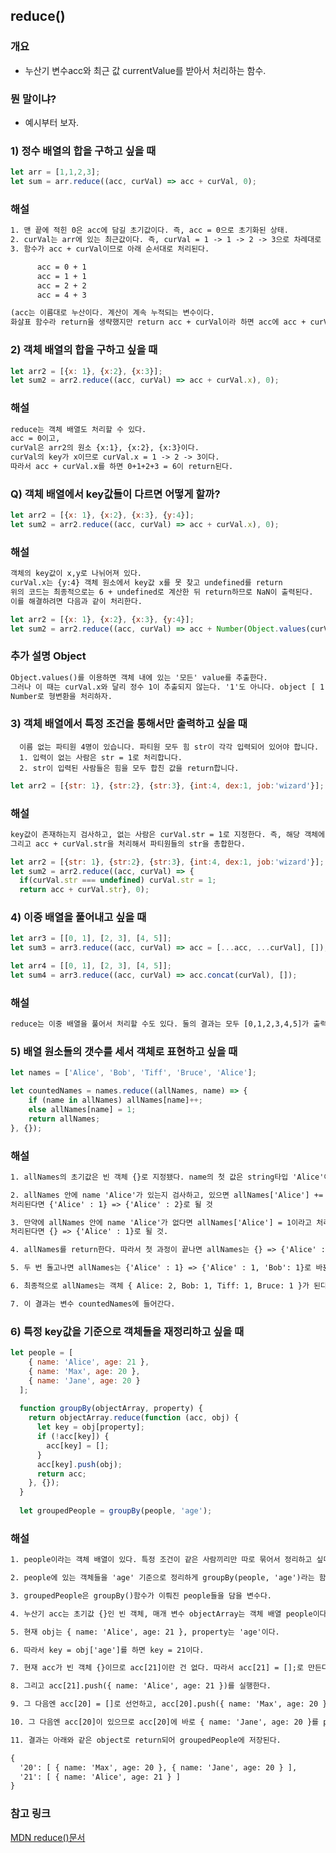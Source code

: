 ## reduce()

### 개요

- 누산기 변수acc와 최근 값 currentValue를 받아서 처리하는 함수.

### 뭔 말이냐?

- 예시부터 보자.

### 1) 정수 배열의 합을 구하고 싶을 때

```javascript
let arr = [1,1,2,3];
let sum = arr.reduce((acc, curVal) => acc + curVal, 0);
```

### 해설

```txt
1. 맨 끝에 적힌 0은 acc에 담길 초기값이다. 즉, acc = 0으로 초기화된 상태.
2. curVal는 arr에 있는 최근값이다. 즉, curVal = 1 -> 1 -> 2 -> 3으로 차례대로 변한다.
3. 함수가 acc + curVal이므로 아래 순서대로 처리된다.

      acc = 0 + 1
      acc = 1 + 1
      acc = 2 + 2
      acc = 4 + 3

(acc는 이름대로 누산이다. 계산이 계속 누적되는 변수이다. 
화살표 함수라 return을 생략했지만 return acc + curVal이라 하면 acc에 acc + curVal이 return되는 것.)
```

### 2) 객체 배열의 합을 구하고 싶을 때

```javascript
let arr2 = [{x: 1}, {x:2}, {x:3}];
let sum2 = arr2.reduce((acc, curVal) => acc + curVal.x), 0);
```

### 해설

```txt
reduce는 객체 배열도 처리할 수 있다.
acc = 0이고,
curVal은 arr2의 원소 {x:1}, {x:2}, {x:3}이다.
curVal의 key가 x이므로 curVal.x = 1 -> 2 -> 3이다.
따라서 acc + curVal.x를 하면 0+1+2+3 = 6이 return된다.
```

### Q) 객체 배열에서 key값들이 다르면 어떻게 할까?

```javascript
let arr2 = [{x: 1}, {x:2}, {x:3}, {y:4}];
let sum2 = arr2.reduce((acc, curVal) => acc + curVal.x), 0);
```

### 해설

```txt
객체의 key값이 x,y로 나뉘어져 있다. 
curVal.x는 {y:4} 객체 원소에서 key값 x를 못 찾고 undefined를 return
위의 코드는 최종적으로는 6 + undefined로 계산한 뒤 return하므로 NaN이 출력된다.
이를 해결하려면 다음과 같이 처리한다.
```

```javascript
let arr2 = [{x: 1}, {x:2}, {x:3}, {y:4}];
let sum2 = arr2.reduce((acc, curVal) => acc + Number(Object.values(curVal)), 0);
```

### 추가 설명 Object

```txt
Object.values()를 이용하면 객체 내에 있는 '모든' value를 추출한다.
그러나 이 때는 curVal.x와 달리 정수 1이 추출되지 않는다. '1'도 아니다. object [ 1 ] 이 추출된다.
Number로 형변환을 처리하자.
```

### 3) 객체 배열에서 특정 조건을 통해서만 출력하고 싶을 때

      이름 없는 파티원 4명이 있습니다. 파티원 모두 힘 str이 각각 입력되어 있어야 합니다. 
      1. 입력이 없는 사람은 str = 1로 처리합니다. 
      2. str이 입력된 사람들은 힘을 모두 합친 값을 return합니다.

```javascript
let arr2 = [{str: 1}, {str:2}, {str:3}, {int:4, dex:1, job:'wizard'}];
```

### 해설

```txt
key값이 존재하는지 검사하고, 없는 사람은 curVal.str = 1로 지정한다. 즉, 해당 객체에 {str : 1}이라는 key, value값을 추가하겠단 뜻.
그리고 acc + curVal.str을 처리해서 파티원들의 str을 총합한다.
```

```javascript
let arr2 = [{str: 1}, {str:2}, {str:3}, {int:4, dex:1, job:'wizard'}];
let sum2 = arr2.reduce((acc, curVal) => {
  if(curVal.str === undefined) curVal.str = 1;
  return acc + curVal.str}, 0);
```

### 4) 이중 배열을 풀어내고 싶을 때

```javascript
let arr3 = [[0, 1], [2, 3], [4, 5]];
let sum3 = arr3.reduce((acc, curVal) => acc = [...acc, ...curVal], []);

let arr4 = [[0, 1], [2, 3], [4, 5]];
let sum4 = arr3.reduce((acc, curVal) => acc.concat(curVal), []);
```

### 해설

```txt
reduce는 이중 배열을 풀어서 처리할 수도 있다. 둘의 결과는 모두 [0,1,2,3,4,5]가 출력된다. 입맛에 맞는 방법을 쓰자.
```

### 5) 배열 원소들의 갯수를 세서 객체로 표현하고 싶을 때

```javascript
let names = ['Alice', 'Bob', 'Tiff', 'Bruce', 'Alice'];

let countedNames = names.reduce((allNames, name) => {
    if (name in allNames) allNames[name]++;
    else allNames[name] = 1;
    return allNames;
}, {});

```

### 해설

```txt
1. allNames의 초기값은 빈 객체 {}로 지정됐다. name의 첫 값은 string타입 'Alice'이다.

2. allNames 안에 name 'Alice'가 있는지 검사하고, 있으면 allNames['Alice'] += 1로 처리한다. 
처리된다면 {'Alice' : 1} => {'Alice' : 2}로 될 것

3. 만약에 allNames 안에 name 'Alice'가 없다면 allNames['Alice'] = 1이라고 처리한다. 
처리된다면 {} => {'Alice' : 1}로 될 것.

4. allNames를 return한다. 따라서 첫 과정이 끝나면 allNames는 {} => {'Alice' : 1}로 바뀐다.

5. 두 번 돌고나면 allNames는 {'Alice' : 1} => {'Alice' : 1, 'Bob': 1}로 바뀐다.

6. 최종적으로 allNames는 객체 { Alice: 2, Bob: 1, Tiff: 1, Bruce: 1 }가 된다. 

7. 이 결과는 변수 countedNames에 들어간다.
```

### 6) 특정 key값을 기준으로 객체들을 재정리하고 싶을 때

```javascript
let people = [
    { name: 'Alice', age: 21 },
    { name: 'Max', age: 20 },
    { name: 'Jane', age: 20 }
  ];
  
  function groupBy(objectArray, property) {
    return objectArray.reduce(function (acc, obj) {
      let key = obj[property];
      if (!acc[key]) {
        acc[key] = [];
      }
      acc[key].push(obj);
      return acc;
    }, {});
  }
  
  let groupedPeople = groupBy(people, 'age');
```

### 해설

```txt
1. people이라는 객체 배열이 있다. 특정 조건이 같은 사람끼리만 따로 묶어서 정리하고 싶다.

2. people에 있는 객체들을 'age' 기준으로 정리하게 groupBy(people, 'age')라는 함수를 만든다.

3. groupedPeople은 groupBy()함수가 이뤄진 people들을 담을 변수다.

4. 누산기 acc는 초기값 {}인 빈 객체, 매개 변수 objectArray는 객체 배열 people이다.

5. 현재 obj는 { name: 'Alice', age: 21 }, property는 'age'이다.

6. 따라서 key = obj['age']를 하면 key = 21이다.

7. 현재 acc가 빈 객체 {}이므로 acc[21]이란 건 없다. 따라서 acc[21] = [];로 만든다.

8. 그리고 acc[21].push({ name: 'Alice', age: 21 })를 실행한다.

9. 그 다음엔 acc[20] = []로 선언하고, acc[20].push({ name: 'Max', age: 20 }).

10. 그 다음엔 acc[20]이 있으므로 acc[20]에 바로 { name: 'Jane', age: 20 }를 push

11. 결과는 아래와 같은 object로 return되어 groupedPeople에 저장된다.

{
  '20': [ { name: 'Max', age: 20 }, { name: 'Jane', age: 20 } ],
  '21': [ { name: 'Alice', age: 21 } ]
}
```
### 참고 링크

[MDN reduce()문서](https://developer.mozilla.org/ko/docs/Web/JavaScript/Reference/Global_Objects/Array/Reduce)
